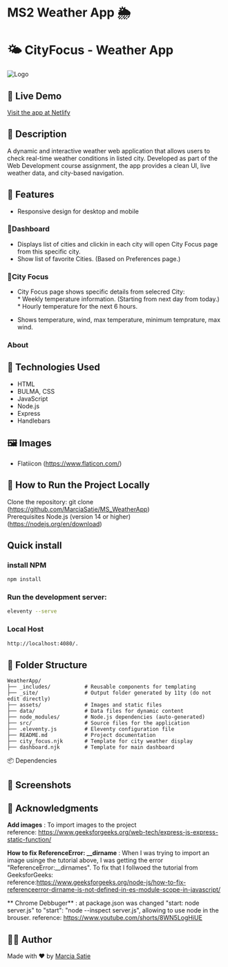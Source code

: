 # MS2 Weather App 🌦️


# 🌤️ CityFocus - Weather App
![Logo](./assets/logo.png)
## 🔗 Live Demo
[Visit the app at Netlify](https://ms2weatherapp.netlify.app/cityfocus/?city=berlin)

## 📜 Description
A dynamic and interactive weather web application that allows users to check real-time weather conditions in listed city. Developed as part of the Web Development course assignment, the app provides a clean UI, live weather data, and city-based navigation.

## 🎯 Features
-  Responsive design for desktop and mobile
### 📄Dashboard
-  Displays list of cities and clickin in each city will open City Focus page from this specific city.
- Show list of favorite Cities. (Based on Preferences page.)
### 📄City Focus
-  City Focus page shows specific details from selecred City: 
<br> * Weekly temperature information. (Starting from next day from today.)
<br> * Hourly temperature for the next 6 hours. 
    
-  Shows temperature, wind, max temperature, minimum temprature, max wind. 

### About




## 🚀 Technologies Used
- HTML
- BULMA, CSS
- JavaScript
- Node.js
- Express
- Handlebars

## 🖼️ Images
- Flatiicon (https://www.flaticon.com/)


## 🧪 How to Run the Project Locally
Clone the repository:
git clone  (https://github.com/MarciaSatie/MS_WeatherApp)
<br>
Prerequisites
Node.js (version 14 or higher) ​(https://nodejs.org/en/download)


## Quick install

### install NPM

```sh
npm install
```

### Run the development server:

```sh
eleventy --serve
```

### Local Host

```sh
http://localhost:4080/.
```

## 📂 Folder Structure

```plaintext
WeatherApp/
├── _includes/           # Reusable components for templating
├── _site/               # Output folder generated by 11ty (do not edit directly)
├── assets/              # Images and static files
├── data/                # Data files for dynamic content
├── node_modules/        # Node.js dependencies (auto-generated)
├── src/                 # Source files for the application
├── .eleventy.js         # Eleventy configuration file
├── README.md            # Project documentation
├── city_focus.njk       # Template for city weather display
├── dashboard.njk        # Template for main dashboard
```

📦 Dependencies


## 📸 Screenshots

## 🙌 Acknowledgments
**Add images** : To import images to the project<br>
reference: https://www.geeksforgeeks.org/web-tech/express-js-express-static-function/

**How to fix ReferenceError: __dirname** : When I was trying to import an image usinge the tutorial above, I was getting the error "ReferenceError:__dirnames". To fix that I follwoed the tutorial from GeeksforGeeks: <br>
reference:https://www.geeksforgeeks.org/node-js/how-to-fix-referenceerror-dirname-is-not-defined-in-es-module-scope-in-javascript/

** Chrome Debbuger** : at package.json was changed  "start: node server.js" to "start": "node --inspect server.js", allowing to use node in the brouser.
reference: https://www.youtube.com/shorts/8WN5LogHiUE


## 🙋‍♂️ Author
Made with ❤️ by [Marcia Satie](https://github.com/yourusername)






